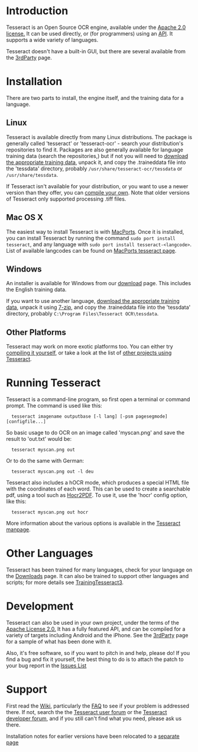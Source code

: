 # Introduction #

Tesseract is an Open Source OCR engine, available under the [Apache 2.0 license.](http://www.apache.org/licenses/LICENSE-2.0) It can be used directly, or (for programmers) using an [API](http://code.google.com/p/tesseract-ocr/source/browse/trunk/api/baseapi.h). It supports a wide variety of languages.

Tesseract doesn't have a built-in GUI, but there are several available from the [3rdParty](3rdParty.md) page.

# Installation #

There are two parts to install, the engine itself, and the training data for a language.

## Linux ##

Tesseract is available directly from many Linux distributions. The package is generally called 'tesseract' or 'tesseract-ocr' - search your distribution's repositories to find it. Packages are also generally available for language training data (search the repositories,) but if not you will need to [download the appropriate training data](http://code.google.com/p/tesseract-ocr/downloads/list), unpack it, and copy the .traineddata file into the 'tessdata' directory, probably `/usr/share/tesseract-ocr/tessdata` or `/usr/share/tessdata`.

If Tesseract isn't available for your distribution, or you want to use a newer version than they offer, you can [compile your own](Compiling.md). Note that older versions of Tesseract only supported processing .tiff files.

## Mac OS X ##

The easiest way to install Tesseract is with [MacPorts](https://www.macports.org/). Once it is installed, you can install Tesseract by running the command `sudo port install tesseract`, and any language with `sudo port install tesseract-<langcode>`. List of available langcodes can be found on [MacPorts tesseract page](https://www.macports.org/ports.php?by=name&substr=tesseract-).

## Windows ##

An installer is available for Windows from our [download](Downloads.md) page. This includes the English training data.

If you want to use another language, [download the appropriate training data](http://code.google.com/p/tesseract-ocr/downloads/list), unpack it using [7-zip](http://www.7-zip.org), and copy the .traineddata file into the 'tessdata' directory, probably `C:\Program Files\Tesseract OCR\tessdata`.

## Other Platforms ##

Tesseract may work on more exotic platforms too. You can either try [compiling it yourself](Compiling.md), or take a look at the list of [other projects using Tesseract](3rdParty.md).

# Running Tesseract #

Tesseract is a command-line program, so first open a terminal or command prompt. The command is used like this:

```
  tesseract imagename outputbase [-l lang] [-psm pagesegmode] [configfile...]
```

So basic usage to do OCR on an image called 'myscan.png' and save the result to 'out.txt' would be:

```
  tesseract myscan.png out
```

Or to do the same with German:

```
  tesseract myscan.png out -l deu
```

Tesseract also includes a hOCR mode, which produces a special HTML file with the coordinates of each word. This can be used to create a searchable pdf, using a tool such as [Hocr2PDF](http://exactcode.de/site/open_source/exactimage/hocr2pdf). To use it, use the 'hocr' config option, like this:

```
  tesseract myscan.png out hocr
```

More information about the various options is available in the [Tesseract manpage](http://tesseract-ocr.googlecode.com/svn/trunk/doc/tesseract.1.html).

# Other Languages #

Tesseract has been trained for many languages, check for your language on the [Downloads](http://code.google.com/p/tesseract-ocr/downloads/list) page. It can also be trained to support other languages and scripts; for more details see [TrainingTesseract3](TrainingTesseract3.md).

# Development #

Tesseract can also be used in your own project, under the terms of the [Apache License 2.0.](http://www.apache.org/licenses/LICENSE-2.0) It has a fully featured API, and can be compiled for a variety of targets including Android and the iPhone. See the [3rdParty](3rdParty.md) page for a sample of what has been done with it.

Also, it's free software, so if you want to pitch in and help, please do!
If you find a bug and fix it yourself, the best thing to do is to attach the patch to your bug report in the [Issues List](http://code.google.com/p/tesseract-ocr/issues/list)

# Support #

First read the [Wiki](http://code.google.com/p/tesseract-ocr/w/list), particularly the [FAQ](FAQ.md) to see if your problem is addressed there. If not, search the the [Tesseract user forum](http://groups.google.com/group/tesseract-ocr) or the [Tesseract developer forum](http://groups.google.com/group/tesseract-dev), and if you still can't find what you need, please ask us there.

Installation notes for earlier versions have been relocated to a [separate page](http://code.google.com/p/tesseract-ocr/wiki/ReadMePre3)